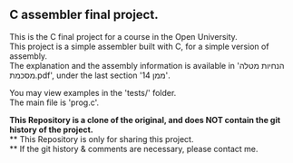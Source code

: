 ## C assembler final project.
This is the C final project for a course in the Open University.\
This project is a simple assembler built with C, for a simple version of assembly.\
The explanation and the assembly information is available in 'הנחיות מטלה מסכמת.pdf', under the last section 'ממן 14'.

You may view examples in the 'tests/' folder.\
The main file is 'prog.c'.

**This Repository is a clone of the original, and does NOT contain the git history of the project.**\
** This Repository is only for sharing this project.\
** If the git history & comments are necessary, please contact me.
